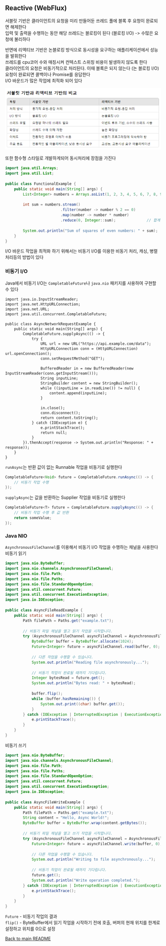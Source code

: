 ## Reactive (WebFlux)

서블릿 기반은 클라이언트의 요청을 미리 만들어둔 쓰레드 풀에 블록 후 요청이 완료되면 해제한다<br>
입력 및 출력을 수행하는 동안 해당 쓰레드는 블로킹이 된다 (블로킹 I/O) -> 수많은 요청에 불리하다<br>

반면에 리액티브 기반은 논블로킹 방식으로 동시성을 요구하는 애플리케이션에서 성능을 발휘한다<br>
쓰레드를 cpu코어 수와 매칭시켜 컨텍스트 스위칭 비용이 발생하지 않도록 한다<br>
클라이언트의 요청은 비동기적으로 처리된다. 이때 블록은 되지 않는다 (논 블로킹 I/O)<br>
요청이 완료되면 콜백이나 Promise를 응답한다<br>
I/O 바운드가 많은 작업에 최적화 되어 있다<br>

![img_2.png](img_2.png)

또한 함수형 스타일로 개발하게되어 동시처리에 장점을 가진다
```java
import java.util.Arrays;
import java.util.List;

public class FunctionalExample {
    public static void main(String[] args) {
        List<Integer> numbers = Arrays.asList(1, 2, 3, 4, 5, 6, 7, 8, 9, 10);

        int sum = numbers.stream()
                         .filter(number -> number % 2 == 0)     
                         .map(number -> number * number)        
                         .reduce(0, Integer::sum);              // 합계

        System.out.println("Sum of squares of even numbers: " + sum);
    }
}
```
I/O 바운드 작업을 최적화 하기 위해서는 비동기 I/O를 이용한 비동기 처리, 캐싱, 병렬처리등의 방법이 있다<br>
### 비동기 I/O

Java에서 비동기 I/O는 `CompletableFuture`나 `java.nio` 패키지를 사용하여 구현할 수 있다<br>
```javaimport java.io.BufferedReader;
import java.io.InputStreamReader;
import java.net.HttpURLConnection;
import java.net.URL;
import java.util.concurrent.CompletableFuture;

public class AsyncNetworkRequestExample {
    public static void main(String[] args) {
        CompletableFuture.supplyAsync(() -> {
            try {
                URL url = new URL("https://api.example.com/data");
                HttpURLConnection conn = (HttpURLConnection) url.openConnection();
                conn.setRequestMethod("GET");

                BufferedReader in = new BufferedReader(new InputStreamReader(conn.getInputStream()));
                String inputLine;
                StringBuilder content = new StringBuilder();
                while ((inputLine = in.readLine()) != null) {
                    content.append(inputLine);
                }

                in.close();
                conn.disconnect();
                return content.toString();
            } catch (IOException e) {
                e.printStackTrace();
                return null;
            }
        }).thenAccept(response -> System.out.println("Response: " + response));
    }
}
```
`runAsync`는 반환 값이 없는 Runnable 작업을 비동기로 실행한다<br>
```java
CompletableFuture<Void> future = CompletableFuture.runAsync(() -> {
    // 비동기 작업 수행
});
```

`supplyAsync`는 값을 반환하는 Supplier 작업을 비동기로 실행한다<br>
```java
CompletableFuture<T> future = CompletableFuture.supplyAsync(() -> {
    // 비동기 작업 수행 후 값 반환
    return someValue;
});
```


### Java NIO
`AsynchronousFileChannel`를 이용해서 비동기 I/O 작업을 수행하는 채널을 사용한다<br>
비동기 읽기
```java
import java.nio.ByteBuffer;
import java.nio.channels.AsynchronousFileChannel;
import java.nio.file.Path;
import java.nio.file.Paths;
import java.nio.file.StandardOpenOption;
import java.util.concurrent.Future;
import java.util.concurrent.ExecutionException;
import java.io.IOException;

public class AsyncFileReadExample {
    public static void main(String[] args) {
        Path filePath = Paths.get("example.txt");
        
        // 비동기 파일 채널을 열고 읽기 작업을 시작합니다.
        try (AsynchronousFileChannel asyncFileChannel = AsynchronousFileChannel.open(filePath, StandardOpenOption.READ)) {
            ByteBuffer buffer = ByteBuffer.allocate(1024);
            Future<Integer> future = asyncFileChannel.read(buffer, 0);
            
            // 다른 작업을 수행할 수 있습니다.
            System.out.println("Reading file asynchronously...");

            // 비동기 작업이 완료될 때까지 기다립니다.
            Integer bytesRead = future.get();
            System.out.println("Bytes read: " + bytesRead);

            buffer.flip();
            while (buffer.hasRemaining()) {
                System.out.print((char) buffer.get());
            }
        } catch (IOException | InterruptedException | ExecutionException e) {
            e.printStackTrace();
        }
    }
}
```
비동기 쓰기
```java
import java.nio.ByteBuffer;
import java.nio.channels.AsynchronousFileChannel;
import java.nio.file.Path;
import java.nio.file.Paths;
import java.nio.file.StandardOpenOption;
import java.util.concurrent.Future;
import java.util.concurrent.ExecutionException;
import java.io.IOException;

public class AsyncFileWriteExample {
    public static void main(String[] args) {
        Path filePath = Paths.get("example.txt");
        String content = "Hello, Async World!";
        ByteBuffer buffer = ByteBuffer.wrap(content.getBytes());

        // 비동기 파일 채널을 열고 쓰기 작업을 시작합니다.
        try (AsynchronousFileChannel asyncFileChannel = AsynchronousFileChannel.open(filePath, StandardOpenOption.WRITE, StandardOpenOption.CREATE)) {
            Future<Integer> future = asyncFileChannel.write(buffer, 0);

            // 다른 작업을 수행할 수 있습니다.
            System.out.println("Writing to file asynchronously...");

            // 비동기 작업이 완료될 때까지 기다립니다.
            future.get();
            System.out.println("Write operation completed.");
        } catch (IOException | InterruptedException | ExecutionException e) {
            e.printStackTrace();
        }
    }
}
```
`Future` - 비동기 작업의 결과<br>
`flip()` - ByteBuffer에서 읽기 작업을 시작하기 전에 호출, 버퍼의 현재 위치를 한계로 설정하고 위치를 0으로 설정<br>


[Back to main README](../README.md)